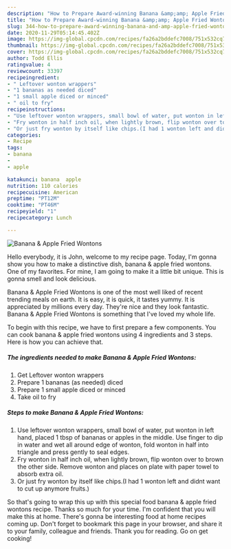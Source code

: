 ```yaml
---
description: "How to Prepare Award-winning Banana &amp;amp; Apple Fried Wontons"
title: "How to Prepare Award-winning Banana &amp;amp; Apple Fried Wontons"
slug: 344-how-to-prepare-award-winning-banana-and-amp-apple-fried-wontons
date: 2020-11-29T05:14:45.402Z
image: https://img-global.cpcdn.com/recipes/fa26a2bddefc7008/751x532cq70/banana-apple-fried-wontons-recipe-main-photo.jpg
thumbnail: https://img-global.cpcdn.com/recipes/fa26a2bddefc7008/751x532cq70/banana-apple-fried-wontons-recipe-main-photo.jpg
cover: https://img-global.cpcdn.com/recipes/fa26a2bddefc7008/751x532cq70/banana-apple-fried-wontons-recipe-main-photo.jpg
author: Todd Ellis
ratingvalue: 4
reviewcount: 33397
recipeingredient:
- " Leftover wonton wrappers"
- "1 bananas as needed diced"
- "1 small apple diced or minced"
- " oil to fry"
recipeinstructions:
- "Use leftover wonton wrappers, small bowl of water, put wonton in left hand, placed 1 tbsp of bananas or apples in the middle. Use finger to dip in water and wet all around edge of wonton, fold wonton in half into triangle and press gently to seal edges."
- "Fry wonton in half inch oil, when lightly brown, flip wonton over to brown the other side. Remove wonton and places on plate with paper towel to absorb extra oil."
- "Or just fry wonton by itself like chips.(I had 1 wonton left and didnt want to cut up anymore fruits.)"
categories:
- Recipe
tags:
- banana
- 
- apple

katakunci: banana  apple 
nutrition: 110 calories
recipecuisine: American
preptime: "PT12M"
cooktime: "PT46M"
recipeyield: "1"
recipecategory: Lunch

---
```



![Banana &amp; Apple Fried Wontons](https://img-global.cpcdn.com/recipes/fa26a2bddefc7008/751x532cq70/banana-apple-fried-wontons-recipe-main-photo.jpg)

Hello everybody, it is John, welcome to my recipe page. Today, I'm gonna show you how to make a distinctive dish, banana &amp; apple fried wontons. One of my favorites. For mine, I am going to make it a little bit unique. This is gonna smell and look delicious.



Banana &amp; Apple Fried Wontons is one of the most well liked of recent trending meals on earth. It is easy, it is quick, it tastes yummy. It is appreciated by millions every day. They're nice and they look fantastic. Banana &amp; Apple Fried Wontons is something that I've loved my whole life.


To begin with this recipe, we have to first prepare a few components. You can cook banana &amp; apple fried wontons using 4 ingredients and 3 steps. Here is how you can achieve that.

<!--inarticleads1-->

##### The ingredients needed to make Banana &amp; Apple Fried Wontons:

1. Get  Leftover wonton wrappers
1. Prepare 1 bananas (as needed) diced
1. Prepare 1 small apple diced or minced
1. Take  oil to fry




<!--inarticleads2-->

##### Steps to make Banana &amp; Apple Fried Wontons:

1. Use leftover wonton wrappers, small bowl of water, put wonton in left hand, placed 1 tbsp of bananas or apples in the middle. Use finger to dip in water and wet all around edge of wonton, fold wonton in half into triangle and press gently to seal edges.
1. Fry wonton in half inch oil, when lightly brown, flip wonton over to brown the other side. Remove wonton and places on plate with paper towel to absorb extra oil.
1. Or just fry wonton by itself like chips.(I had 1 wonton left and didnt want to cut up anymore fruits.)




So that's going to wrap this up with this special food banana &amp; apple fried wontons recipe. Thanks so much for your time. I'm confident that you will make this at home. There's gonna be interesting food at home recipes coming up. Don't forget to bookmark this page in your browser, and share it to your family, colleague and friends. Thank you for reading. Go on get cooking!
